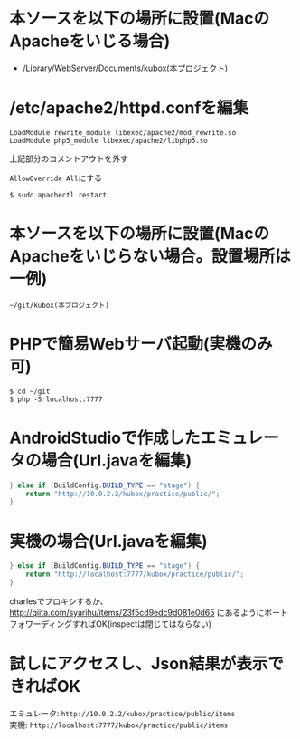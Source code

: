# 本ソースを以下の場所に設置(MacのApacheをいじる場合)

- /Library/WebServer/Documents/kubox(本プロジェクト)

# /etc/apache2/httpd.confを編集

```
LoadModule rewrite_module libexec/apache2/mod_rewrite.so
LoadModule php5_module libexec/apache2/libphp5.so
```

上記部分のコメントアウトを外す

`AllowOverride All`にする

`$ sudo apachectl restart`

# 本ソースを以下の場所に設置(MacのApacheをいじらない場合。設置場所は一例)

`~/git/kubox(本プロジェクト)`

# PHPで簡易Webサーバ起動(実機のみ可)

```
$ cd ~/git
$ php -S localhost:7777
```

# AndroidStudioで作成したエミュレータの場合(Url.javaを編集)

```Url.java   
} else if (BuildConfig.BUILD_TYPE == "stage") {
    return "http://10.0.2.2/kubox/practice/public/";
}
```

# 実機の場合(Url.javaを編集)

```Url.java
} else if (BuildConfig.BUILD_TYPE == "stage") {
    return "http://localhost:7777/kubox/practice/public/";
}
```

charlesでプロキシするか、
http://qiita.com/syarihu/items/23f5cd9edc9d081e0d65
にあるようにポートフォワーディングすればOK(inspectは閉じてはならない)

# 試しにアクセスし、Json結果が表示できればOK

エミュレータ: `http://10.0.2.2/kubox/practice/public/items`   
実機: `http://localhost:7777/kubox/practice/public/items`
